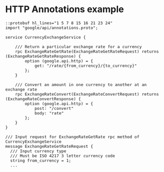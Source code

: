 
<style type="text/css">
#slides {
	font-size: 15px;
}
pre {
	font-size: 15px;
}

h2 {
font-size: 70px;
}

</style>

# HTTP Annotations example

	::protobuf hl_lines="1 5 7 8 15 16 21 23 24"
	import "google/api/annotations.proto";

	service CurrencyExchangeService {

  		/// Return a particular exchange rate for a currency
		rpc ExchangeRateGetRate(ExchangeRateGetRateRequest) returns (ExchangeRateGetRateResponse) {
			option (google.api.http) = {
				get: "/rate/{from_currency}/{to_currency}"
			};
		}

  		/// Convert an amount in one currency to another at an exchange rate
		rpc ExchangeRateConvert(ExchangeRateConvertRequest) returns (ExchangeRateConvertResponse) {
			option (google.api.http) = {
				post: "/convert"
				body: "rate"
			};
		}
	}

	/// Input request for ExchangeRateGetRate rpc method of CurrencyExchangeService
	message ExchangeRateGetRateRequest {
	  /// Input currency type
	  /// Must be ISO 4217 3 letter currency code
	  string from_currency = 1;
	  ...

